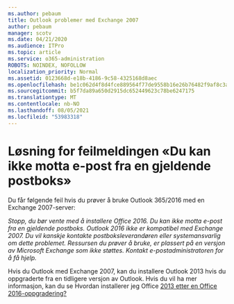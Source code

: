 ```yaml
---
ms.author: pebaum
title: Outlook problemer med Exchange 2007
author: pebaum
manager: scotv
ms.date: 04/21/2020
ms.audience: ITPro
ms.topic: article
ms.service: o365-administration
ROBOTS: NOINDEX, NOFOLLOW
localization_priority: Normal
ms.assetid: 0123668d-e18b-4186-9c58-4325168d8aec
ms.openlocfilehash: be1c062d4f8d4fce889564f77de9558b16e26b76482f9af8c3a6b5e20966445a
ms.sourcegitcommit: b5f7da89a650d2915dc652449623c78be6247175
ms.translationtype: MT
ms.contentlocale: nb-NO
ms.lasthandoff: 08/05/2021
ms.locfileid: "53983318"
---
```

# <a name="solution-for-error-you-wont-be-able-to-receive-mail-from-a-current-mailbox"></a>Løsning for feilmeldingen «Du kan ikke motta e-post fra en gjeldende postboks»
Du får følgende feil hvis du prøver å bruke Outlook 365/2016 med en Exchange 2007-server:

*Stopp, du bør vente med å installere Office 2016. Du kan ikke motta e-post fra en gjeldende postboks. Outlook 2016 ikke er kompatibel med Exchange 2007. Du vil kanskje kontakte postboksleverandøren eller systemansvarlig om dette problemet. Ressursen du prøver å bruke, er plassert på en versjon av Microsoft Exchange som ikke støttes. Kontakt e-postadministratoren for å få hjelp.*

Hvis du Outlook med Exchange 2007, kan du installere Outlook 2013 hvis du oppgraderte fra en tidligere versjon av Outlook. Hvis du vil ha mer informasjon, kan du se Hvordan installerer jeg Office [2013 etter en Office 2016-oppgradering?](https://support.office.com/article/a6ca92f4-cbb4-4609-9fdb-f8d3dd6812f3)